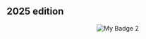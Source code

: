 ## 2025 edition

<div align="center">
  
![My Badge 2](https://loganliffick.vercel.app/images/program-badge.svg)
  
</div>
